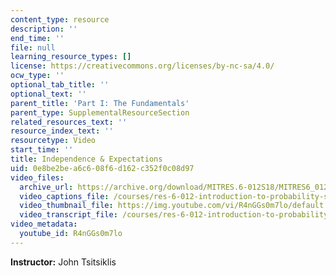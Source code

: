 ```yaml
---
content_type: resource
description: ''
end_time: ''
file: null
learning_resource_types: []
license: https://creativecommons.org/licenses/by-nc-sa/4.0/
ocw_type: ''
optional_tab_title: ''
optional_text: ''
parent_title: 'Part I: The Fundamentals'
parent_type: SupplementalResourceSection
related_resources_text: ''
resource_index_text: ''
resourcetype: Video
start_time: ''
title: Independence & Expectations
uid: 0e8be2be-a6c6-08f6-d162-c352f0c08d97
video_files:
  archive_url: https://archive.org/download/MITRES.6-012S18/MITRES6_012S18_L07-06_300k.mp4
  video_captions_file: /courses/res-6-012-introduction-to-probability-spring-2018/ee93ea9c67ad54758bf5840f4a466b1c_R4nGGs0m7lo.vtt
  video_thumbnail_file: https://img.youtube.com/vi/R4nGGs0m7lo/default.jpg
  video_transcript_file: /courses/res-6-012-introduction-to-probability-spring-2018/c43453567591ad07e9eed6c9be07b847_R4nGGs0m7lo.pdf
video_metadata:
  youtube_id: R4nGGs0m7lo
---
```


**Instructor:** John Tsitsiklis

